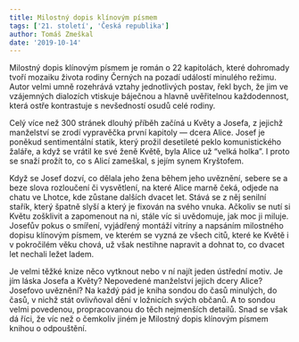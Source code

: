 ```yaml
---
title: Milostný dopis klínovým písmem
tags: ['21. století', 'Česká republika']
author: Tomáš Zmeškal
date: '2019-10-14'
---
```


Milostný dopis klínovým písmem je román o 22 kapitolách, které dohromady tvoří mozaiku života rodiny Černých na pozadí událostí minulého režimu. Autor velmi umně rozehrává vztahy jednotlivých postav, řekl bych, že jim ve vzájemných dialozích vtiskuje báječnou a hlavně uvěřitelnou každodennost, která ostře kontrastuje s nevšedností osudů celé rodiny.

Celý více než 300 stránek dlouhý příběh začíná u Květy a Josefa, z jejichž manželství se zrodí vypravěčka první kapitoly — dcera Alice. Josef je poněkud sentimentální statik, který prožil desetileté peklo komunistického žaláře, a když se vrátil ke své ženě Květě, byla Alice už “velká holka”. I proto se snaží prožít to, co s Alicí zameškal, s jejím synem Kryštofem.

Když se Josef dozví, co dělala jeho žena během jeho uvěznění, sebere se a beze slova rozloučení či vysvětlení, na které Alice marně čeká, odjede na chatu ve Lhotce, kde zůstane dalších dvacet let. Stává se z něj senilní stařík, který špatně slyší a který je fixován na svého vnuka. Ačkoliv se nutí si Květu zošklivit a zapomenout na ni, stále víc si uvědomuje, jak moc ji miluje. Josefův pokus o smíření, vyjádřený montáží vitríny a napsáním milostného dopisu klínovým písmem, ve kterém se vyzná ze všech citů, které ke Květě i v pokročilém věku chová, už však nestihne napravit a dohnat to, co dvacet let nechali ležet ladem.

Je velmi těžké knize něco vytknout nebo v ní najít jeden ústřední motiv. Je jím láska Josefa a Květy? Nepovedené manželství jejich dcery Alice? Josefovo uvěznění? Na každý pád je kniha sondou do časů minulých, do časů, v nichž stát ovlivňoval dění v ložnicích svých občanů. A to sondou velmi povedenou, propracovanou do těch nejmenších detailů. Snad se však dá říci, že víc než o čemkoliv jiném je Milostný dopis klínovým písmem knihou o odpouštění.

